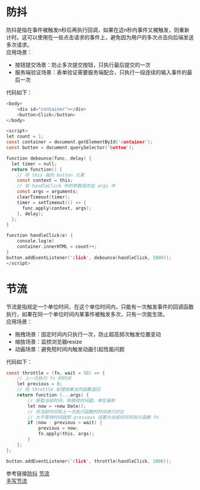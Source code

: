 # 防抖
防抖是指在事件被触发n秒后再执行回调，如果在这n秒内事件又被触发，则重新计时。这可以使用在一些点击请求的事件上，避免因为用户的多次点击向后端发送多次请求。  
应用场景：  
- 按钮提交场景：防止多次提交按钮，只执行最后提交的一次  
- 服务端验证场景：表单验证需要服务端配合，只执行一段连续的输入事件的最后一次  

代码如下：  
```c
<body>
    <div id="container"></div>
    <button>Click</button>
</body>

<script>
let count = 1;
const container = document.getElementById('container');
const button = document.querySelector('button');

function debounce(func, delay) {
  let timer = null;
  return function() {
    // 将 this 指向 button 元素
    const context = this;
    // 将 handleClick 中的参数保存在 args 中
    const args = arguments;
    clearTimeout(timer);
    timer = setTimeout(() => {
      func.apply(context, args);
    }, delay);
  };
}

function handleClick(e) {
    console.log(e)
    container.innerHTML = count++;
}
button.addEventListener('click', debounce(handleClick, 1000));
</script>
```
# 节流
节流是指规定一个单位时间，在这个单位时间内，只能有一次触发事件的回调函数执行，如果在同一个单位时间内某事件被触发多次，只有一次能生效。  
应用场景：  
- 拖拽场景：固定时间内只执行一次，防止超高频次触发位置变动  
- 缩放场景：监控浏览器resize  
- 动画场景：避免短时间内触发动画引起性能问题  

代码如下：
```c
const throttle = (fn, wait = 50) => {
    // 上一次执行 fn 的时间
    let previous = 0;
    // 将 throttle 处理结果当作函数返回
    return function (...args) {
        // 获取当前时间，转换成时间戳，单位毫秒
        let now = +new Date();
        // 将当前时间和上一次执行函数的时间进行对比
        // 大于等待时间就把 previous 设置为当前时间并执行函数 fn
        if (now - previous > wait) {
            previous = now;
            fn.apply(this, args);
        }
    };
};

button.addEventListener('click', throttle(handleClick, 1000));
```
参考链接[防抖](https://github.com/mqyqingfeng/Blog/issues/22) [节流](https://github.com/mqyqingfeng/Blog/issues/26)  
[手写节流](https://github.com/sisterAn/JavaScript-Algorithms/issues/92)

